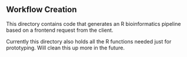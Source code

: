 ## Workflow Creation

This directory contains code that generates an R bioinformatics pipeline based on a frontend request from the client.

Currently this directory also holds all the R functions needed just for prototyping. Will clean this up more in the future.

